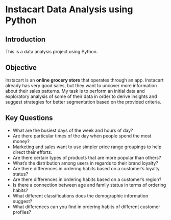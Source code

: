 # Instacart Data Analysis using Python

## Introduction
This is a data analysis project using Python.

## Objective
Instacart is an **online grocery store** that operates through an app. Instacart already has very good sales, but they want to uncover more information about their sales patterns. My task is to perform an initial data and exploratory analysis of some of their data in order to derive insights and suggest strategies for better segmentation based on the provided criteria.

## Key Questions
- What are the busiest days of the week and hours of  day?
- Are there particular times of the day when people spend the most money?
- Marketing and sales want to use simpler price range groupings to help direct their efforts.
- Are there certain types of products that are more popular than others?
- What’s the distribution among users in regards to their brand loyalty?
- Are there differences in ordering habits based on a customer’s loyalty status?
- Are there differences in ordering habits based on a customer’s region?
- Is there a connection between age and family status in terms of ordering habits?
- What different classifications does the demographic information suggest?
- What differences can you find in ordering habits of different customer profiles? 
